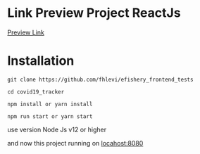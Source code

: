# Link Preview Project ReactJs
[Preview Link](https://worldcovidtracker19.netlify.app/#/dashboard)
# Installation 


``` 
git clone https://github.com/fhlevi/efishery_frontend_tests

cd covid19_tracker

npm install or yarn install

npm run start or yarn start
```

use version Node Js v12 or higher

and now this project running on [locahost:8080](http://localhost:8080)
